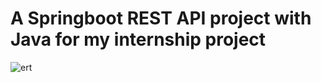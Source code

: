 # A Springboot REST API project with Java for my internship project  
![ert](https://github.com/user-attachments/assets/67181391-0dea-4215-9f3d-edeb4dbeb479)
